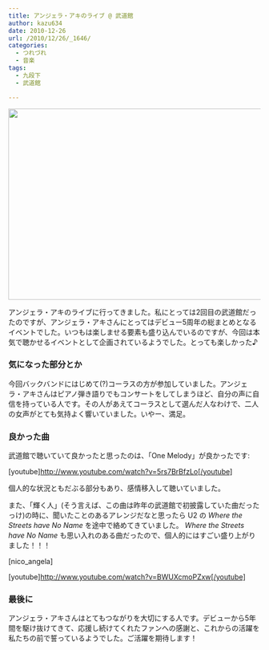 ```yaml
---
title: アンジェラ・アキのライブ @ 武道館
author: kazu634
date: 2010-12-26
url: /2010/12/26/_1646/
categories:
  - つれづれ
  - 音楽
tags:
  - 九段下
  - 武道館

---
```

<p style="text-align: center;">
<a href="http://blog.kazu634.com/2010/12/26/%e3%82%a2%e3%83%b3%e3%82%b8%e3%82%a7%e3%83%a9%e3%83%bb%e3%82%a2%e3%82%ad%e3%81%ae%e3%83%a9%e3%82%a4%e3%83%96-%e6%ad%a6%e9%81%93%e9%a4%a8/attachment/842/" onclick="__gaTracker('send', 'event', 'outbound-article', 'http://blog.kazu634.com/2010/12/26/%e3%82%a2%e3%83%b3%e3%82%b8%e3%82%a7%e3%83%a9%e3%83%bb%e3%82%a2%e3%82%ad%e3%81%ae%e3%83%a9%e3%82%a4%e3%83%96-%e6%ad%a6%e9%81%93%e9%a4%a8/attachment/842/', '');" title=''><img width="510" height="381" src="http://blog.kazu634.com/wp-content/uploads/2012/06/jpg15" class="attachment-large aligncenter wp-image-842" alt="" title="" srcset="http://blog.kazu634.com/wp-content/uploads/2012/06/jpg15-300x224. 300w, http://blog.kazu634.com/wp-content/uploads/2012/06/jpg15 1024w" sizes="(max-width: 510px) 100vw, 510px" /></a>
</p>

<p style="text-align: left;">
  アンジェラ・アキのライブに行ってきました。私にとっては2回目の武道館だったのですが、アンジェラ・アキさんにとってはデビュー5周年の総まとめとなるイベントでした。いつもは楽しませる要素も盛り込んでいるのですが、今回は本気で聴かせるイベントとして企画されているようでした。とっても楽しかった♪
</p>

### 気になった部分とか

今回バックバンドにはじめて(?)コーラスの方が参加していました。アンジェラ・アキさんはピアノ弾き語りでもコンサートをしてしまうほど、自分の声に自信を持っている人です。その人があえてコーラスとして選んだ人なわけで、二人の女声がとても気持よく響いていました。いやー、満足。

### 良かった曲

武道館で聴いていて良かったと思ったのは、「One Melody」が良かったです:

[youtube]http://www.youtube.com/watch?v=5rs7BrBfzLo[/youtube]

個人的な状況ともだぶる部分もあり、感情移入して聴いていました。

また、「輝く人」(そう言えば、この曲は昨年の武道館で初披露していた曲だったっけ)の時に、聞いたことのあるアレンジだなと思ったら U2 の _Where the Streets have No Name_ を途中で絡めてきていました。 _Where the Streets have No Name_ も思い入れのある曲だったので、個人的にはすごい盛り上がりました！！！

[nico_angela]

[youtube]http://www.youtube.com/watch?v=BWUXcmoPZxw[/youtube]

### 最後に

アンジェラ・アキさんはとてもつながりを大切にする人です。デビューから5年間を駆け抜けてきて、応援し続けてくれたファンへの感謝と、これからの活躍を私たちの前で誓っているようでした。ご活躍を期待します！
